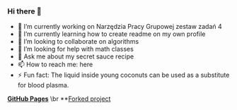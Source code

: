 ### Hi there 👋


- 🔭 I’m currently working on Narzędzia Pracy Grupowej zestaw zadań 4
- 🌱 I’m currently learning how to create readme on my own profile
- 👯 I’m looking to collaborate on algorithms
- 🤔 I’m looking for help with math classes
- 💬 Ask me about my secret sauce recipe
- 📫 How to reach me: here
- ⚡ Fun fact: The liquid inside young coconuts can be used as a substitute for blood plasma.


**[GitHub Pages](https://github.com/haarmeggido/haarmeggido.github.io)** \br
**[Forked project](https://github.com/haarmeggido/style2paints)
